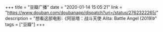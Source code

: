 +++
title = "豆瓣广播"
date = "2020-01-14 15:05:21"
link = "https://www.douban.com/doubanapp/dispatch?uri=/status/2762322265/"
description = "想看这部电影:《阿丽塔：战斗天使 Alita: Battle Angel‎ (2019)》"
tags = ["豆瓣"]
+++
